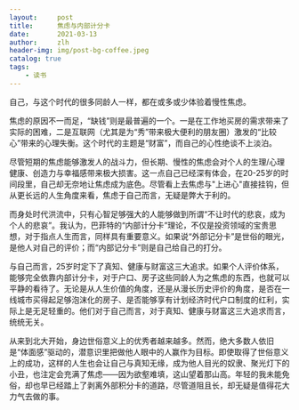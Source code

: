 ```yaml
---
layout:     post
title:      焦虑与内部计分卡
date:       2021-03-13
author:     zlh
header-img: img/post-bg-coffee.jpeg
catalog: true
tags:
    - 读书
---
```



自己，与这个时代的很多同龄人一样，都在或多或少体验着慢性焦虑。

焦虑的原因不一而足，“缺钱”则是最普遍的一个。一是在工作地买房的需求带来了实际的困难，二是互联网（尤其是为“秀”带来极大便利的朋友圈）激发的“比较心”带来的心理失衡。这个时代的主题是“财富”，而自己的心性绝谈不上淡泊。

尽管短期的焦虑能够激发人的战斗力，但长期、慢性的焦虑会对个人的生理/心理健康、创造力与幸福感带来极大损害。这一点自己已经深有体会，在20-25岁的时间段里，自己却无奈地让焦虑成为底色。尽管看上去焦虑与"上进心"直接挂钩，但从更长远的人生角度来看，焦虑于自己而言，无疑是弊大于利的。

而身处时代洪流中，只有心智足够强大的人能够做到所谓“不让时代的悲哀，成为个人的悲哀”。我认为，巴菲特的“内部计分卡”理论，不仅是投资领域的宝贵思想，对于指点人生而言，同样具有重要意义。如果说“外部记分卡”是世俗的眼光，是他人对自己的评价；而“内部记分卡”则是自己给自己的打分。

与自己而言，25岁时定下了真知、健康与财富这三大追求。如果个人评价体系，能够完全依靠内部计分卡，对于户口、房子这些同龄人为之焦虑的东西，也就可以平静的看待了。无论是从人生价值的角度，还是从漫长历史评价的角度，是否在一线城市买得起足够泡沫化的房子、是否能够享有计划经济时代户口制度的红利，实际上是无足轻重的。他们对于自己而言，对于真知、健康与财富这三大追求而言，统统无关。

从来到北大开始，身边世俗意义上的优秀者越来越多。然而，绝大多数人依旧是“体面感”驱动的，潜意识里把做他人眼中的人赢作为目标。即使取得了世俗意义上的成功，这样的人生也会让自己与真知无缘，成为他人目光的奴隶、聚光灯下的小丑，也注定会充满了焦虑——因为欲壑难填，这山望着那山高。年轻的我未能免俗，却也早已经踏上了剥离外部积分卡的道路，尽管道阻且长，却无疑是值得花大力气去做的事。


